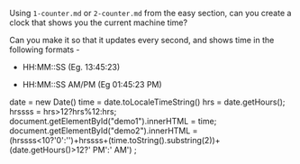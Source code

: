 Using `1-counter.md` or `2-counter.md` from the easy section, can you create a
clock that shows you the current machine time?

Can you make it so that it updates every second, and shows time in the following formats - 

 - HH:MM::SS (Eg. 13:45:23)

 - HH:MM::SS AM/PM (Eg 01:45:23 PM)

date = new Date()
time = date.toLocaleTimeString()
hrs = date.getHours();
hrssss = hrs>12?hrs%12:hrs;
document.getElementById("demo1").innerHTML = time;
document.getElementById("demo2").innerHTML = (hrssss<10?'0':'')+hrssss+(time.toString().substring(2))+(date.getHours()>12?' PM':' AM') ;
